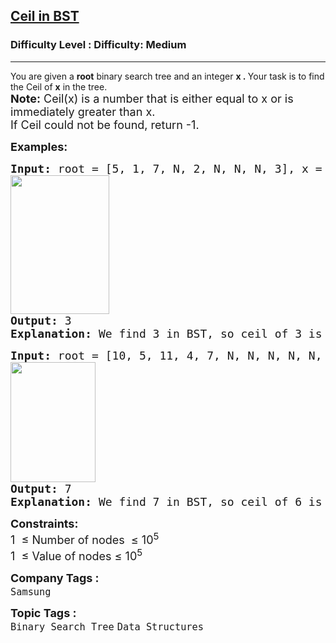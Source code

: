 <h2><a href="https://www.geeksforgeeks.org/problems/implementing-ceil-in-bst/1?page=10&category=Arrays,Strings,Hash,Tree,Linked%20List,Binary%20Search,Searching,Binary%20Search%20Tree,sliding-window,Heap,Map&sortBy=submissions">Ceil in BST</a></h2><h3>Difficulty Level : Difficulty: Medium</h3><hr><div class="problems_problem_content__Xm_eO"><p data-pm-slice="0 0 []">You are given a&nbsp;<strong>root</strong>&nbsp;binary search tree and an integer&nbsp;<strong>x .&nbsp;</strong>Your task is to find the Ceil of&nbsp;<strong>x</strong> in the tree.<br><strong style="font-size: 18px;">Note:</strong><span style="font-size: 18px;">&nbsp;</span><span style="font-size: 18px;">Ceil(x) is a number that is either equal to x or is immediately greater than x.<br></span><span style="font-size: 18px;">If Ceil could not be found, return -1.</span></p>
<p><span style="font-size: 18px;"><strong>Examples:</strong></span></p>
<pre><span style="font-size: 18px;"><strong style="font-size: 18px;">Input: </strong><span style="font-size: 18px;">root = [</span><span style="font-size: 18px;">5, 1, 7, N, 2, N, N, N, 3], x = 3</span>
<span style="font-size: 18px;"><img src="https://media.geeksforgeeks.org/img-practice/prod/addEditProblem/701135/Web/Other/blobid1_1747983254.webp" width="158" height="222"><br></span><strong style="font-size: 18px;">Output: </strong><span style="font-size: 18px;">3</span><strong style="font-size: 18px;">
Explanation: </strong><span style="font-size: 18px;">We find 3 in BST, so ceil of 3 is 3.</span></span></pre>
<pre><span style="font-size: 18px;"><strong>Input: </strong>root = [10, 5, 11, 4, 7, N, N, N, N, N, 8], </span>x = 6<br><span style="font-size: 18px;"><img src="https://media.geeksforgeeks.org/img-practice/prod/addEditProblem/701135/Web/Other/blobid2_1747983312.webp" width="136" height="192"><br><strong>Output: </strong>7<strong>
Explanation: </strong>We find 7 in BST, so ceil of 6 is 7.</span></pre>
<p><span style="font-size: 18px;"><strong>Constraints:</strong><br>1 &nbsp;≤ Number of nodes &nbsp;≤ 10<sup>5</sup><br>1 &nbsp;≤ Value of nodes ≤ 10<sup>5</sup></span></p></div><p><span style=font-size:18px><strong>Company Tags : </strong><br><code>Samsung</code>&nbsp;<br><p><span style=font-size:18px><strong>Topic Tags : </strong><br><code>Binary Search Tree</code>&nbsp;<code>Data Structures</code>&nbsp;
